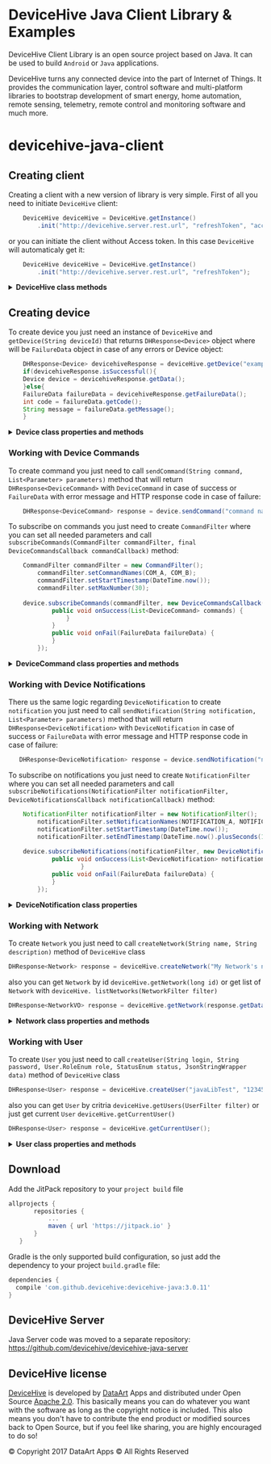 DeviceHive Java Client Library & Examples
=========================================

[DeviceHive]: http://devicehive.com "DeviceHive framework"
[DataArt]: http://dataart.com "DataArt"
DeviceHive Client Library is an open source project based on Java. It can be used to build `Android` or `Java` applications.

DeviceHive turns any connected device into the part of Internet of Things.
It provides the communication layer, control software and multi-platform
libraries to bootstrap development of smart energy, home automation, remote
sensing, telemetry, remote control and monitoring software and much more.

# devicehive-java-client
## Creating client
Creating a client with a new version of library is very simple. First of all you need to initiate `DeviceHive` client:
```java
    DeviceHive deviceHive = DeviceHive.getInstance()
        .init("http://devicehive.server.rest.url", "refreshToken", "accessToken");
```
or you can initiate the client without Access token. In this case `DeviceHive` will automaticaly get it:
```java
    DeviceHive deviceHive = DeviceHive.getInstance()
        .init("http://devicehive.server.rest.url", "refreshToken");
```

<details>
 <summary><b>DeviceHive class methods</b></summary>
 
* `getInfo()` - gets server info
* `getClusterInfo()` - gets cluster info
* `createToken(List<String> actions, Long userId, List<String> networkIds, List<String> deviceIds, DateTime expiration)` - creates token
* `refreshToken()` - refreshes token
* `getProperty(String name)` - gets property by name
* `setProperty(String name, String value)` - creates property
* `removeProperty(String name)` - removes property by name
* `subscribeCommands(List<String> ids, CommandFilter commandFilter, DeviceCommandsCallback commandsCallback)` - subcribes on specific commands by `device ids` and `command filter` parameters 
* `subscribeNotifications(List<String> ids, NotificationFilter notificationFilter, notificationsCallback)` - subcribes on specific notifications by `device ids` and `notification filter` parameters 
* `unsubscribeCommands(List<String> ids, CommandFilter commandFilter)` -  updates current subcription or unsubscribes at all
* `unsubscribeNotifications(List<String> ids, NotificationFilter notificationFilter)` - updates current subcription or unsubscribes at all
* `listNetworks(NetworkFilter filter)` - gets list of `Network`
* `getNetwork(long id)` - gets `Network` by network's id 
* `removeNetwork(long id)` - removes `Network` by id
* `createNetwork(String name, String description)` -  creates `Network` by id
* `listDevices(DeviceFilter filter)` - gets list of `Device`
* `removeDevice(String id)` - removes `Device` by id
* `getDevice(String id)` - gets existing `Device` by id or creates new `Device`
* `putDevice(String id, String name)` - creates `Device`

</details>

## Creating device
To create device you just need an instance of `DeviceHive` and `getDevice(String deviceId)` that returns `DHResponse<Device>` object where will be `FailureData` object in case of any errors or Device object:
```java
    DHResponse<Device> devicehiveResponse = deviceHive.getDevice("example-device-Id");
    if(devicehiveResponse.isSuccessful(){
	Device device = devicehiveResponse.getData();
    }else{
	FailureData failureData = devicehiveResponse.getFailureData();
	int code = failureData.getCode();
	String message = failureData.getMessage();
    }
```

<details>
 <summary><b>Device class properties and methods</b></summary>
    
`Device` contains such properties and methods:

Properties:
* `id` (read only)
* `name`
* `data`
* `network_id`
* `is_blocked`

Methods:
* `save()` - updates Device
* `getCommands(DateTime startTimestamp, DateTime endTimestamp, int maxNumber) ` - gets Device's DeviceCommands
* `getNotifications(DateTime startTimestamp, DateTime endTimestamp)` -  gets Device's DeviceNotifications
* `sendCommand(String command, List<Parameter> parameters) ` - sends DeviceCommand
* `sendNotification(String notification, List<Parameter> parameters) ` - sends DeviceNotification
* `subscribeCommands(CommandFilter commandFilter, DeviceCommandsCallback commandCallback)` - subscribes for DeviceCommands
* `subscribeNotifications(NotificationFilter notificationFilter, DeviceNotificationsCallback notificationCallback)` - subscribes for DeviceNotifications
* `unsubscribeCommands(CommandFilter commandFilter)` - unsubscribes from DeviceCommands that are not meeting filter criteria
* `unsubscribeAllCommands()` - subscribes from all DeviceCommands
* `unsubscribeNotifications(NotificationFilter notificationFilter)` - subscribes for DeviceNotifications that are not meeting filter criteria
* `unsubscribeAllNotifications()` - subscribes from all DeviceNotifications

 </details>

### Working with Device Commands
To create command you just need to call 
`sendCommand(String command, List<Parameter> parameters)` method that will return `DHResponse<DeviceCommand>` with `DeviceCommand` in case of success or `FailureData` with error message and HTTP response code in case of failure:
```java
    DHResponse<DeviceCommand> response = device.sendCommand("command name", parameters);
```
To subscribe on commands you just need to create `CommandFilter` where you can set all needed parameters and call `subscribeCommands(CommandFilter commandFilter, final DeviceCommandsCallback commandCallback)` method:
```java
    CommandFilter commandFilter = new CommandFilter();
        commandFilter.setCommandNames(COM_A, COM_B);
        commandFilter.setStartTimestamp(DateTime.now());
        commandFilter.setMaxNumber(30);
    
    device.subscribeCommands(commandFilter, new DeviceCommandsCallback() {
            public void onSuccess(List<DeviceCommand> commands) {
                }
            }
            public void onFail(FailureData failureData) {
            }
        });
```

<details>
 <summary><b>DeviceCommand class properties and methods</b></summary>
 
`DeviceCommand` contains such properties:
* `id` (read only)
* `user_id` (read only)
* `command` (read only)
* `parameters` (read only)
* `lifetime` (read only)
* `timestamp` (read only)
* `last_updated` (read only)
* `status`
* `result`

`DeviceCommand` contains such methods:
* `updateCommand` - updates current command
* `fetchCommandStatus` - gets command status
* `fetchCommandResult` - gets command result

</details>

### Working with Device Notifications
There us the same logic regarding `DeviceNotification` to create `notification` you just need to call 
`sendNotification(String notification, List<Parameter> parameters)` method that will return ` DHResponse<DeviceNotification>` with `DeviceNotification` in case of success or `FailureData` with error message and HTTP response code in case of failure:
 ```java
    DHResponse<DeviceNotification> response = device.sendNotification("notification name", parameters);
```
To subscribe on notifications you just need to create `NotificationFilter` where you can set all needed parameters and call `subscribeNotifications(NotificationFilter notificationFilter, DeviceNotificationsCallback notificationCallback)` method:
```java
    NotificationFilter notificationFilter = new NotificationFilter();
        notificationFilter.setNotificationNames(NOTIFICATION_A, NOTIFICATION_B);
        notificationFilter.setStartTimestamp(DateTime.now());
        notificationFilter.setEndTimestamp(DateTime.now().plusSeconds(10));
        
    device.subscribeNotifications(notificationFilter, new DeviceNotificationsCallback(){
            public void onSuccess(List<DeviceNotification> notifications) {
                    }
            public void onFail(FailureData failureData) {
            }
        });
```

<details>
 <summary><b>DeviceNotification class properties</b></summary>
 
`DeviceNotification` contains such properties:
* `device_id` (read only)
* `id` (read only)
* `notification` (read only)
* `parameters` (read only)
* `timestamp` (read only)

 </details>
 
 
 ### Working with Network
 To create `Network` you just need to call  `createNetwork(String name, String description)`  method of  `DeviceHive` class
 
 ```java
 DHResponse<Network> response = deviceHive.createNetwork("My Network's name", "My network's description");
 ```
 also you can get  `Network`  by id  `deviceHive.getNetwork(long id)` or get list of  `Network`  with `deviceHive. listNetworks(NetworkFilter filter)`
 
 ```java
 DHResponse<NetworkVO> response = deviceHive.getNetwork(response.getData().getId());
 ```
 <details>
 <summary><b>Network class properties and methods</b></summary>
 
 Properties:
 * `id` (read only)
 * `name`
 * `description`
 
 Methods:
 * `save()`  - updates `Network`
 
 </details>
 
 ### Working with User
 To create `User` you just need to call  `createUser(String login, String password, User.RoleEnum role, StatusEnum status, JsonStringWrapper data)`  method of  `DeviceHive` class
 
 ```java
 DHResponse<User> response = deviceHive.createUser("javaLibTest", "123456", RoleEnum.ADMIN, StatusEnum.ACTIVE, null);
 ```
 also you can get  `User`  by critria  `deviceHive.getUsers(UserFilter filter)` or just get current  `User`  `deviceHive.getCurrentUser()`
 
 ```java
 DHResponse<User> response = deviceHive.getCurrentUser();
 ```
 <details>
 <summary><b>User class properties and methods</b></summary>
 
 Properties:
 * `id` (read only)
 * `login`
 * `role`
 * `password` (write only)
 * `data`
 
 Methods:
 * `save()`  - updates `User`
 * `getNetworks()` - gets list of Networks assigned to this user
 * `assignNetwork(long networkId)` - assigns Network to this user
 * `unassignNetwork(long networkId)` - unassigns Network to this user
 
 </details>
 
## Download
Add the JitPack repository to your `project build` file

 ```groovy
allprojects {
		repositories {
			...
			maven { url 'https://jitpack.io' }
		}
	}
```

Gradle is the only supported build configuration, so just add the dependency to your project `build.gradle` file:
 ```groovy
dependencies {  
   compile 'com.github.devicehive:devicehive-java:3.0.11'
}
```
DeviceHive Server
------------------
Java Server code was moved to a separate repository: https://github.com/devicehive/devicehive-java-server


DeviceHive license
------------------

[DeviceHive] is developed by [DataArt] Apps and distributed under Open Source
[Apache 2.0](https://en.wikipedia.org/wiki/Apache_License). This basically means
you can do whatever you want with the software as long as the copyright notice
is included. This also means you don't have to contribute the end product or
modified sources back to Open Source, but if you feel like sharing, you are
highly encouraged to do so!

&copy; Copyright 2017 DataArt Apps &copy; All Rights Reserved

